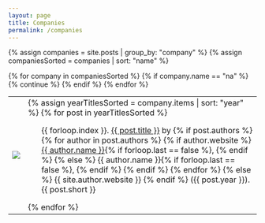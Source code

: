 ```yaml
---
layout: page
title: Companies
permalink: /companies
---
```


{% assign companies = site.posts | group_by: "company" %}
{% assign companiesSorted = companies | sort: "name" %}
<table class="project-table">
  <tbody>
    {% for company in companiesSorted %}
      {% if company.name == "na" %}
          {% continue %}
      {% endif %}
      <tr>
        <td class="project-cell-left">
          <img src="{{ site.github.url }}/assets/img/companies/{{ company.name | downcase }}.jpg" class="company-logo"/>
        </td>
        <td class="project-cell-right">
        {% assign yearTitlesSorted = company.items | sort: "year" %}
        {% for post in yearTitlesSorted %}
          <ul>
            {{ forloop.index }}. <a href="{{ post.url }}">{{ post.title }}</a> by
              {% if post.authors %}
                {% for author in post.authors %}
                  <!-- Website present -->
                  {% if author.website %} 
                    <a href="{{ author.website }}">{{ author.name }}</a>{% if forloop.last == false %}, {% endif %}
                  <!-- No website present -->
                  {% else %}
                    {{ author.name }}{% if forloop.last == false %}, {% endif %}
                  {% endif %}
                {% endfor %}
              {% else %}
                {{ site.author.website }}
              {% endif %}
              ({{ post.year }}).
            <span class="project-description">{{ post.short }}</span>
          </ul>
        {% endfor %}
        </td>
      </tr>
    {% endfor %}
  </tbody>
</table>